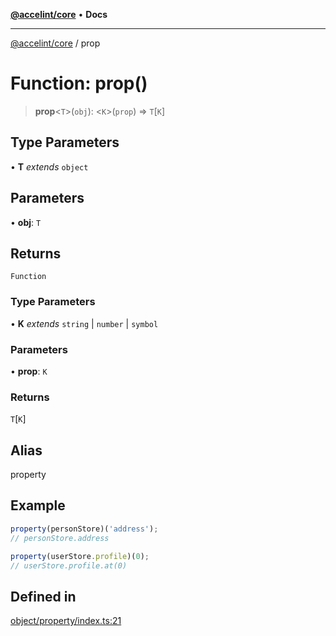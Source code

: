 [**@accelint/core**](../README.md) • **Docs**

***

[@accelint/core](../README.md) / prop

# Function: prop()

> **prop**\<`T`\>(`obj`): \<`K`\>(`prop`) => `T`\[`K`\]

## Type Parameters

• **T** *extends* `object`

## Parameters

• **obj**: `T`

## Returns

`Function`

### Type Parameters

• **K** *extends* `string` \| `number` \| `symbol`

### Parameters

• **prop**: `K`

### Returns

`T`\[`K`\]

## Alias

property

## Example

```ts
property(personStore)('address');
// personStore.address

property(userStore.profile)(0);
// userStore.profile.at(0)
```

## Defined in

[object/property/index.ts:21](https://github.com/gohypergiant/standard-toolkit/blob/258694cea8ed8bbd956b3cf5da47c2c9debcf127/packages/core/src/object/property/index.ts#L21)
